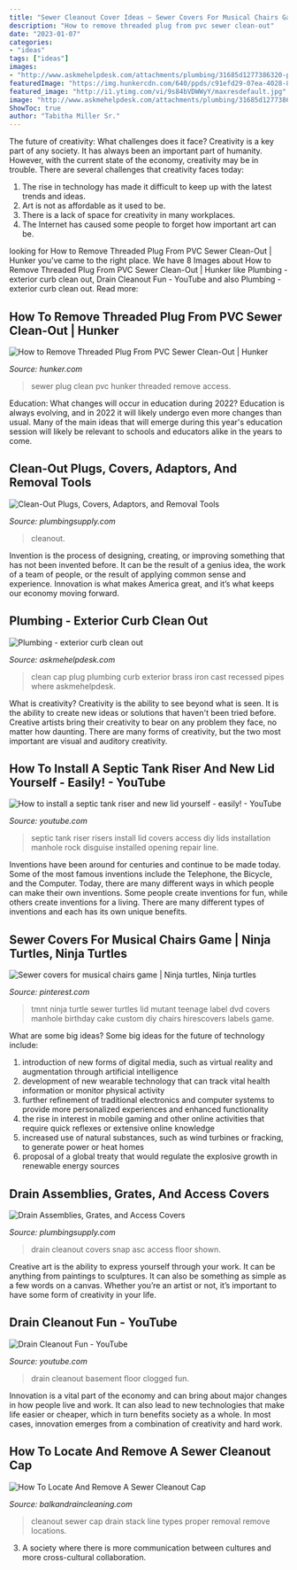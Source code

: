 ```yaml
---
title: "Sewer Cleanout Cover Ideas ~ Sewer Covers For Musical Chairs Game"
description: "How to remove threaded plug from pvc sewer clean-out"
date: "2023-01-07"
categories:
- "ideas"
tags: ["ideas"]
images:
- "http://www.askmehelpdesk.com/attachments/plumbing/31685d1277386320-plumbing-exterior-curb-clean-out-recessed-brass-clean-out-cover.jpg"
featuredImage: "https://img.hunkercdn.com/640/ppds/c91efd29-07ea-4028-8150-28ce9d520905.jpg"
featured_image: "http://i1.ytimg.com/vi/9s84bVDWWyY/maxresdefault.jpg"
image: "http://www.askmehelpdesk.com/attachments/plumbing/31685d1277386320-plumbing-exterior-curb-clean-out-recessed-brass-clean-out-cover.jpg"
ShowToc: true
author: "Tabitha Miller Sr."
---
```



The future of creativity: What challenges does it face?
Creativity is a key part of any society. It has always been an important part of humanity. However, with the current state of the economy, creativity may be in trouble. There are several challenges that creativity faces today: 
1) The rise in technology has made it difficult to keep up with the latest trends and ideas. 
2) Art is not as affordable as it used to be. 
3) There is a lack of space for creativity in many workplaces. 
4) The Internet has caused some people to forget how important art can be.

	

		
looking for How to Remove Threaded Plug From PVC Sewer Clean-Out | Hunker you've came to the right place. We have 8 Images about How to Remove Threaded Plug From PVC Sewer Clean-Out | Hunker like Plumbing - exterior curb clean out, Drain Cleanout Fun - YouTube and also Plumbing - exterior curb clean out. Read more:
		
    
## How To Remove Threaded Plug From PVC Sewer Clean-Out | Hunker

<img loading=lazy src="https://img.hunkercdn.com/640/ppds/c91efd29-07ea-4028-8150-28ce9d520905.jpg" onerror="this.onerror=null;this.src='https://tse2.mm.bing.net/th?id=OIP.tuXG9Es96RLKzgWwR8zTswHaE7&amp;pid=15.1';" alt="How to Remove Threaded Plug From PVC Sewer Clean-Out | Hunker">

_Source: hunker.com_

>sewer plug clean pvc hunker threaded remove access. 

	

Education: What changes will occur in education during 2022?
Education is always evolving, and in 2022 it will likely undergo even more changes than usual. Many of the main ideas that will emerge during this year's education session will likely be relevant to schools and educators alike in the years to come.

    
## Clean-Out Plugs, Covers, Adaptors, And Removal Tools

<img loading=lazy src="https://www.plumbingsupply.com/images/cleanout-plug-flush-brass-400.jpg" onerror="this.onerror=null;this.src='https://tse3.mm.bing.net/th?id=OIP.0TYmdMPo9_cjc3sjPzvL2gHaHa&amp;pid=15.1';" alt="Clean-Out Plugs, Covers, Adaptors, and Removal Tools">

_Source: plumbingsupply.com_

>cleanout. 

	

Invention is the process of designing, creating, or improving something that has not been invented before. It can be the result of a genius idea, the work of a team of people, or the result of applying common sense and experience. Innovation is what makes America great, and it’s what keeps our economy moving forward.

    
## Plumbing - Exterior Curb Clean Out

<img loading=lazy src="http://www.askmehelpdesk.com/attachments/plumbing/31685d1277386320-plumbing-exterior-curb-clean-out-recessed-brass-clean-out-cover.jpg" onerror="this.onerror=null;this.src='https://tse1.mm.bing.net/th?id=OIP.I5YXuYo-iudtVyBS-j11LAHaGk&amp;pid=15.1';" alt="Plumbing - exterior curb clean out">

_Source: askmehelpdesk.com_

>clean cap plug plumbing curb exterior brass iron cast recessed pipes where askmehelpdesk. 

	

What is creativity?
Creativity is the ability to see beyond what is seen. It is the ability to create new ideas or solutions that haven't been tried before. Creative artists bring their creativity to bear on any problem they face, no matter how daunting. There are many forms of creativity, but the two most important are visual and auditory creativity.

    
## How To Install A Septic Tank Riser And New Lid Yourself - Easily! - YouTube

<img loading=lazy src="http://i1.ytimg.com/vi/9s84bVDWWyY/maxresdefault.jpg" onerror="this.onerror=null;this.src='https://tse1.mm.bing.net/th?id=OIP.iMn7Hv2jue6QhVEYc-AacAHaEK&amp;pid=15.1';" alt="How to install a septic tank riser and new lid yourself - easily! - YouTube">

_Source: youtube.com_

>septic tank riser risers install lid covers access diy lids installation manhole rock disguise installed opening repair line. 

	

Inventions have been around for centuries and continue to be made today. Some of the most famous inventions include the Telephone, the Bicycle, and the Computer. Today, there are many different ways in which people can make their own inventions. Some people create inventions for fun, while others create inventions for a living. There are many different types of inventions and each has its own unique benefits.

    
## Sewer Covers For Musical Chairs Game | Ninja Turtles, Ninja Turtles

<img loading=lazy src="https://i.pinimg.com/originals/b7/43/e3/b743e344d6d65f38c179f21077bbb149.jpg" onerror="this.onerror=null;this.src='https://tse3.mm.bing.net/th?id=OIP.ifgxOMuEsl2Uj4rxINEueAAAAA&amp;pid=15.1';" alt="Sewer covers for musical chairs game | Ninja turtles, Ninja turtles">

_Source: pinterest.com_

>tmnt ninja turtle sewer turtles lid mutant teenage label dvd covers manhole birthday cake custom diy chairs hirescovers labels game. 

	

What are some big ideas?
Some big ideas for the future of technology include: 
1) introduction of new forms of digital media, such as virtual reality and augmentation through artificial intelligence 
2) development of new wearable technology that can track vital health information or monitor physical activity 
3) further refinement of traditional electronics and computer systems to provide more personalized experiences and enhanced functionality 
4) the rise in interest in mobile gaming and other online activities that require quick reflexes or extensive online knowledge 
5) increased use of natural substances, such as wind turbines or fracking, to generate power or heat homes 
6) proposal of a global treaty that would regulate the explosive growth in renewable energy sources

    
## Drain Assemblies, Grates, And Access Covers

<img loading=lazy src="https://www.plumbingsupply.com/images/po-4inch-snap-in-cleanout-asc-4.jpg" onerror="this.onerror=null;this.src='https://tse4.mm.bing.net/th?id=OIP.K2YVbA2iBU7VtNpaE_N0qQHaHa&amp;pid=15.1';" alt="Drain Assemblies, Grates, and Access Covers">

_Source: plumbingsupply.com_

>drain cleanout covers snap asc access floor shown. 

	

Creative art is the ability to express yourself through your work. It can be anything from paintings to sculptures. It can also be something as simple as a few words on a canvas. Whether you’re an artist or not, it’s important to have some form of creativity in your life.

    
## Drain Cleanout Fun - YouTube

<img loading=lazy src="http://i.ytimg.com/vi/J31vjJbrqXc/maxresdefault.jpg" onerror="this.onerror=null;this.src='https://tse1.mm.bing.net/th?id=OIP.Qu1r_G5RtGC5EpJw6OtyyQHaEK&amp;pid=15.1';" alt="Drain Cleanout Fun - YouTube">

_Source: youtube.com_

>drain cleanout basement floor clogged fun. 

	

Innovation is a vital part of the economy and can bring about major changes in how people live and work. It can also lead to new technologies that make life easier or cheaper, which in turn benefits society as a whole. In most cases, innovation emerges from a combination of creativity and hard work.

    
## How To Locate And Remove A Sewer Cleanout Cap

<img loading=lazy src="http://cdn.balkandraincleaning.com/wp-content/uploads/drain-line.jpg" onerror="this.onerror=null;this.src='https://tse4.mm.bing.net/th?id=OIP.KFAnTu2Fz0TaRQbqa-5m9AHaJ4&amp;pid=15.1';" alt="How To Locate And Remove A Sewer Cleanout Cap">

_Source: balkandraincleaning.com_

>cleanout sewer cap drain stack line types proper removal remove locations. 

	

3. A society where there is more communication between cultures and more cross-cultural collaboration. 


